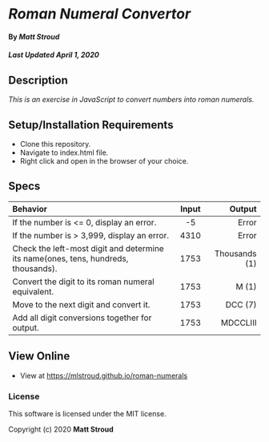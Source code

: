 # _Roman Numeral Convertor_

#### By _**Matt Stroud**_
##### _Last Updated April 1, 2020_

## Description

_This is an exercise in JavaScript to convert numbers into roman numerals._

## Setup/Installation Requirements

* Clone this repository.
* Navigate to index.html file.
* Right click and open in the browser of your choice.

## Specs

| Behavior                                                                           | Input | Output        |
|:-----------------------------------------------------------------------------------|:-----:|--------------:|
| If the number is <= 0, display an error.                                           | -5    | Error         |
| If the number is > 3,999, display an error.                                        |  4310 | Error         |
| Check the left-most digit and determine its name(ones, tens, hundreds, thousands). | 1753  | Thousands (1) |
| Convert the digit to its roman numeral equivalent.                                 | 1753  | M (1)         |
| Move to the next digit and convert it.                                             | 1753  | DCC (7)       |
| Add all digit conversions together for output.                                     | 1753  | MDCCLIII      |

## View Online

* View at https://mlstroud.github.io/roman-numerals

### License

This software is licensed under the MIT license.

Copyright (c) 2020 **Matt Stroud**